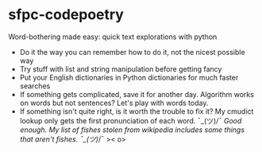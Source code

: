 # sfpc-codepoetry
Word-bothering made easy: quick text explorations with python

* Do it the way you can remember how to do it, not the nicest possible way
* Try stuff with list and string manipulation before getting fancy
* Put your English dictionaries in Python dictionaries for much faster searches
* If something gets complicated, save it for another day. Algorithm works on words but not sentences? Let's play with words today.
* If something isn't quite right, is it worth the trouble to fix it? My cmudict lookup only gets the first pronunciation of each word. ¯\_(ツ)_/¯ Good enough. My list of fishes stolen from wikipedia includes some things that aren't fishes. ¯\_(ツ)_/¯ >< o>
